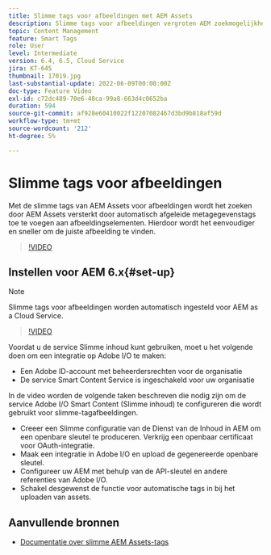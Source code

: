 ```yaml
---
title: Slimme tags voor afbeeldingen met AEM Assets
description: Slimme tags voor afbeeldingen vergroten AEM zoekmogelijkheden door automatisch en intelligent metagegevenstags toe te voegen aan afbeeldingselementen op basis van de inhoud van de afbeelding.
topic: Content Management
feature: Smart Tags
role: User
level: Intermediate
version: 6.4, 6.5, Cloud Service
jira: KT-645
thumbnail: 17019.jpg
last-substantial-update: 2022-06-09T00:00:00Z
doc-type: Feature Video
exl-id: c72dc489-70e6-48ca-99a8-663d4c0652ba
duration: 594
source-git-commit: af928e60410022f12207082467d3bd9b818af59d
workflow-type: tm+mt
source-wordcount: '212'
ht-degree: 5%

---
```


# Slimme tags voor afbeeldingen

Met de slimme tags van AEM Assets voor afbeeldingen wordt het zoeken door AEM Assets versterkt door automatisch afgeleide metagegevenstags toe te voegen aan afbeeldingselementen. Hierdoor wordt het eenvoudiger en sneller om de juiste afbeelding te vinden.

>[!VIDEO](https://video.tv.adobe.com/v/17019?quality=12&learn=on)

## Instellen voor AEM 6.x{#set-up}

>[!NOTE]
> Slimme tags voor afbeeldingen worden automatisch ingesteld voor AEM as a Cloud Service.

>[!VIDEO](https://video.tv.adobe.com/v/17023?quality=12&learn=on)

Voordat u de service Slimme inhoud kunt gebruiken, moet u het volgende doen om een integratie op Adobe I/O te maken:

* Een Adobe ID-account met beheerdersrechten voor de organisatie
* De service Smart Content Service is ingeschakeld voor uw organisatie

In de video worden de volgende taken beschreven die nodig zijn om de service Adobe I/O Smart Content (Slimme inhoud) te configureren die wordt gebruikt voor slimme-tagafbeeldingen.

* Creeer een Slimme configuratie van de Dienst van de Inhoud in AEM om een openbare sleutel te produceren. Verkrijg een openbaar certificaat voor OAuth-integratie.
* Maak een integratie in Adobe I/O en upload de gegenereerde openbare sleutel.
* Configureer uw AEM met behulp van de API-sleutel en andere referenties van Adobe I/O.
* Schakel desgewenst de functie voor automatische tags in bij het uploaden van assets.

## Aanvullende bronnen

* [Documentatie over slimme AEM Assets-tags](https://experienceleague.adobe.com/docs/experience-manager-cloud-service/assets/manage/smart-tags.html)
